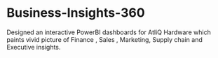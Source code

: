 # Business-Insights-360
Designed an interactive PowerBI dashboards for AtliQ Hardware which paints vivid picture of Finance , Sales , Marketing, Supply chain and Executive insights.

